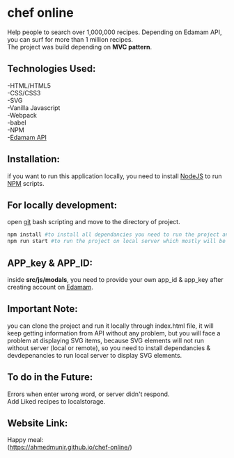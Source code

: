 # chef online
Help people to search over 1,000,000 recipes. Depending on Edamam API, you can surf for more than 1 million recipes.  
The project was build depending on **MVC pattern**.

## Technologies Used:
-HTML/HTML5  
-CSS/CSS3  
-SVG  
-Vanilla Javascript  
-Webpack  
-babel  
-NPM  
-[Edamam API](https://developer.edamam.com/edamam-docs-recipe-api)

## Installation:
if you want to run this application locally, you need to install [NodeJS](https://nodejs.org/en/) to run [NPM](https://www.npmjs.com/) scripts.

## For locally development:
open [git](https://git-scm.com/) bash scripting and move to the directory of project.
```bash
npm install #to install all dependancies you need to run the project and you need to download devdependancies too.
npm run start #to run the project on local server which mostly will be http://localhost:8080/
```
## APP_key & APP_ID:
inside **src/js/modals**, you need to provide your own app_id & app_key after creating account on [Edamam](https://developer.edamam.com/edamam-recipe-api).

## Important Note:
you can clone the project and run it locally through index.html file, it will keep getting information from API without any problem, but you will face a problem at displaying SVG items, because SVG elements will not run without server (local or remote), so you need to install dependancies & devdepenancies to run local server to display SVG elements.

## To do in the Future:
Errors when enter wrong word, or server didn't respond.  
Add Liked recipes to localstorage.  

## Website Link:
Happy meal:  
(https://ahmedmunir.github.io/chef-online/)
